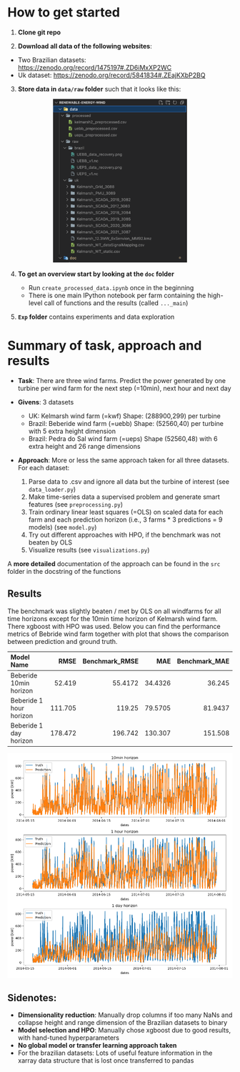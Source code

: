 # How to get started

1. **Clone git repo**

2. **Download all data of the following websites**:
  - Two Brazilian datasets: https://zenodo.org/record/1475197#.ZD6iMxXP2WC
  - Uk dataset: https://zenodo.org/record/5841834#.ZEajKXbP2BQ
    
3. **Store data in `data/raw` folder** such that it looks like this:
<p align="center">
<img src="fig/structure_of_data_folder.png" width="300">
</p>


4. **To get an overview start by looking at the `doc` folder**
    - Run `create_processed_data.ipynb` once in the beginning
    - There is one main IPython notebook per farm containing the high-level call of functions and the results (called `..._main`)

5. **`Exp` folder** contains experiments and data exploration


# Summary of task, approach and results 
- **Task**: There are three wind farms. Predict the power generated by one turbine per wind farm for the next step (=10min), next hour and next day

- **Givens**: 3 datasets 
    - UK: Kelmarsh wind farm (=kwf) Shape: (288900,299) per turbine
    - Brazil: Beberide wind farm (=uebb) Shape: (52560,40) per turbine with 5 extra height dimension
    - Brazil: Pedra do Sal wind farm (=ueps) Shape (52560,48) with 6 extra height and 26 range dimensions

- **Approach**: More or less the same approach taken for all three datasets. For each dataset: 
    1. Parse data to .csv and ignore all data but the turbine of interest (see `data_loader.py`)
    2. Make time-series data a supervised problem and generate smart features (see `preprocessing.py`)
    3. Train ordinary linear least squares (=OLS) on scaled data for each farm and each prediction horizon (i.e., 3 farms * 3 predictions = 9 models) (see `model.py`)
    4. Try out different approaches with HPO, if the benchmark was not beaten by OLS
    5. Visualize results (see `visualizations.py`)

A **more detailed** documentation of the approach can be found in the `src` folder in the docstring of the functions

## Results

The benchmark was slightly beaten / met by OLS on all windfarms for all time horizons except for the 10min time horizon of Kelmarsh wind farm. There xgboost with HPO was used. Below you can find the performance metrics of Bebride wind farm together with plot that shows the comparison between prediction and ground truth.

| Model Name              |    RMSE |   Benchmark_RMSE |      MAE |   Benchmark_MAE |
|:------------------------|--------:|-----------------:|---------:|----------------:|
| Beberide 10min horizon  |  52.419 |          55.4172 |  34.4326 |         36.245  |
| Beberide 1 hour horizon | 111.705 |         119.25   |  79.5705 |         81.9437 |
| Beberide 1 day horizon  | 178.472 |         196.742  | 130.307  |        151.508  |

<p align="center">
<img src="/fig/Beberide_comparison_pred_truth.png" width="900">
</p>


## Sidenotes:
- **Dimensionality reduction**: Manually drop columns if too many NaNs and collapse height and range dimension of the Brazilian datasets to binary
- **Model selection and HPO**: Manually chose xgboost due to good results, with hand-tuned hyperparameters
- **No global model or transfer learning approach taken**
- For the brazilian datasets: Lots of useful feature information in the xarray data structure that is lost once transferred to pandas


